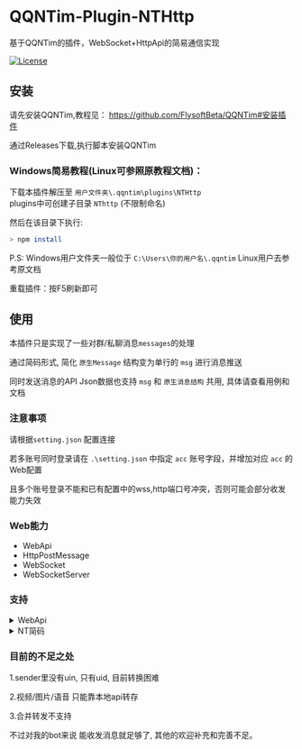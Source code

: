 # QQNTim-Plugin-NTHttp
基于QQNTim的插件，WebSocket+HttpApi的简易通信实现

[![License](https://img.shields.io/github/license/Rei1mu/QQNTim-Plugin-NTHttp.svg)](https://raw.githubusercontent.com/Rei1mu/QQNTim-Plugin-NTHttp/master/LICENSE)


## 安装
请先安装QQNTim,教程见：
https://github.com/FlysoftBeta/QQNTim#安装插件

通过Releases下载,执行脚本安装QQNTim


### Windows简易教程(Linux可参照原教程文档)：
下载本插件解压至 `用户文件夹\.qqntim\plugins\NTHttp`  
plugins中可创建子目录 `NThttp` (不限制命名)

然后在该目录下执行:
```bash
> npm install
```

P.S: Windows用户文件夹一般位于 `C:\Users\你的用户名\.qqntim`
Linux用户去参考原文档

重载插件：按F5刷新即可




## 使用

本插件只是实现了一些对群/私聊消息`messages`的处理

通过简码形式, 简化 `原生Message` 结构变为单行的 `msg` 进行消息推送

同时发送消息的API Json数据也支持 `msg` 和 `原生消息结构` 共用, 具体请查看用例和文档

### 注意事项
请根据`setting.json` 配置连接

若多账号同时登录请在 `.\setting.json` 中指定 `acc` 账号字段，并增加对应 `acc` 的Web配置

且多个账号登录不能和已有配置中的wss,http端口号冲突，否则可能会部分收发能力失效


### Web能力

- WebApi
- HttpPostMessage
- WebSocket
- WebSocketServer



### 支持
<details>
<summary>WebApi</summary>

#### WebApi

| 功能                      | API                    | 指令(Ws_Json.op)  |
| ------------------------  | ---------------------- | ----------------------|
| [取自身信息]                 | /bot     | bot |
| [发送消息]                 | /smsg                  | smsg |
| [上传图片]                 | /uploadPic             | uploadPic |
| [获取图片]                 | /gpic                  | gpic |
| [获取音频]                 | /gau                  | gau |
| [撤回消息]                 | /revokeMessageById     | revokeMessageById |
| [取好友列表]                 | /friendList     | friendList |
| [取群列表]                 | /groupList     | groupList |

[取自身信息]: https://github.com/Rei1mu/QQNTim-Plugin-NTHttp/blob/main/docs/Api.md
[发送消息]: https://github.com/Rei1mu/QQNTim-Plugin-NTHttp/blob/main/docs/Api.md
[上传图片]: https://github.com/Rei1mu/QQNTim-Plugin-NTHttp/blob/main/docs/Api.md
[获取图片]: https://github.com/Rei1mu/QQNTim-Plugin-NTHttp/blob/main/docs/Api.md
[获取音频]: https://github.com/Rei1mu/QQNTim-Plugin-NTHttp/blob/main/docs/Api.md
[撤回消息]: https://github.com/Rei1mu/QQNTim-Plugin-NTHttp/blob/main/docs/Api.md
[取好友列表]: https://github.com/Rei1mu/QQNTim-Plugin-NTHttp/blob/main/docs/Api.md
[取群列表]: https://github.com/Rei1mu/QQNTim-Plugin-NTHttp/blob/main/docs/Api.md

</details>

<details>
<summary>NT简码</summary>

#### 便于理解, 暂定为 NT码

| 功能                     | NT码                    | 解释 |
| ------------------------ | ---------------------- | ----------------------|
| [@某人]                     | [@uid]                            | 当前仅能根据uid @某人, 而非uin|
| [本地图片]                 |[pic=C:\1.png]                    | 本地任意路径图片 |
| [网络图片]                 |[pic=http://114.514.19.19/1.png]  | 支持图片url |
| [本地音频]                |[audio=C:\1.amr]                   | 本地音频文件 |
| [回复]                    | [reply,msgSeq=114514]             | 回复括号里面的每个参数都挺重要的,不方便拿开 |

[@某人]: https://github.com/Rei1mu/QQNTim-Plugin-NTHttp/blob/main/docs/Api.md
[本地图片]: https://github.com/Rei1mu/QQNTim-Plugin-NTHttp/blob/main/docs/Api.md
[网络图片]: https://github.com/Rei1mu/QQNTim-Plugin-NTHttp/blob/main/docs/Api.md
[本地音频]: https://github.com/Rei1mu/QQNTim-Plugin-NTHttp/blob/main/docs/Api.md
[回复]: https://github.com/Rei1mu/QQNTim-Plugin-NTHttp/blob/main/docs/Api.md

</details>




### 目前的不足之处 
1.sender里没有uin, 只有uid, 目前转换困难

2.视频/图片/语音 只能靠本地api转存

3.合并转发不支持

不过对我的bot来说 能收发消息就足够了, 其他的欢迎补充和完善不足。
